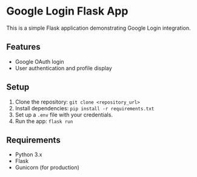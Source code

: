 # Google Login Flask App

This is a simple Flask application demonstrating Google Login integration.

## Features
- Google OAuth login
- User authentication and profile display

## Setup
1. Clone the repository: `git clone <repository_url>`
2. Install dependencies: `pip install -r requirements.txt`
3. Set up a `.env` file with your credentials.
4. Run the app: `flask run`

## Requirements
- Python 3.x
- Flask
- Gunicorn (for production)
